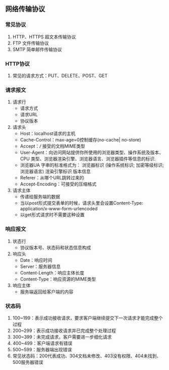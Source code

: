 ## 网络传输协议
### 常见协议
1. HTTP、HTTPS 超文本传输协议
2. FTP 文件传输协议
3. SMTP 简单邮件传输协议

### HTTP协议
1. 常见的请求方式：PUT、DELETE、POST、GET

### 请求报文
1. 请求行
    - 请求方式
    - 请求URL
    - 协议版本
2. 请求头
    - Host：localhost请求的主机
    - Cache-Control：max-age=0控制缓存(no-cache| no-store)
    - Accept：*/* 接受的文档MIME类型
    - User-Agent：向访问网站提供你所使用的浏览器类型、操作系统及版本、CPU 类型、浏览器渲染引擎、浏览器语言、浏览器插件等信息的标识. 
    - 浏览器UA 字串的标准格式为： 浏览器标识 (操作系统标识; 加密等级标识; 浏览器语言) 渲染引擎标识 版本信息
    - Referer：从哪个URL跳转过来的
    - Accept-Encoding：可接受的压缩格式
3. 请求主体
    - 传递给服务端的数据
    - 当以post形式提交表单的时候，请求头里会设置Content-Type: application/x-www-form-urlencoded
    - 以get形式请求时不需要这种设置

### 响应报文
1. 状态行
    - 协议版本号、状态码和状态信息构成
2. 响应头
    - Date：响应时间
    - Server：服务器信息
    - Content-Length：响应主体长度
    - Content-Type：响应资源的MIME类型
3. 响应主体
    - 服务端返回给客户端的内容

### 状态码
1. 100~199：表示成功接收请求，要求客户端继续提交下一次请求才能完成整个过程
2. 200~299：表示成功接收请求并已完成整个处理过程
3. 300~399：未完成请求，客户需要进一步细化请求
4. 400~499：客户端请求有错误
5. 500~599：服务器端出现错误
6. 常见状态码：200代表成功、304文档未修改、403没有权限、404未找到、500服务器错误
